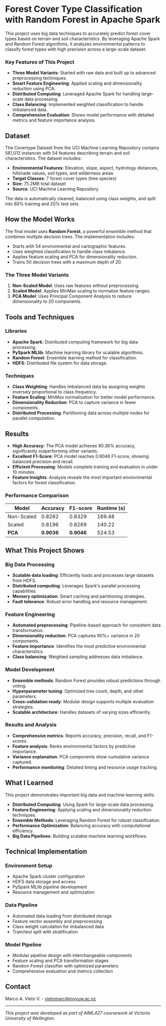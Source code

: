 # Forest Cover Type Classification with Random Forest in Apache Spark

This project uses big data techniques to accurately predict forest cover types based on terrain and soil characteristics. By leveraging Apache Spark and Random Forest algorithms, it analyzes environmental patterns to classify forest types with high precision across a large-scale dataset.

### Key Features of This Project

- **Three Model Variants**: Started with raw data and built up to advanced preprocessing techniques.
- **Smart Feature Engineering**: Applied scaling and dimensionality reduction using PCA.
- **Distributed Computing**: Leveraged Apache Spark for handling large-scale data processing.
- **Class Balancing**: Implemented weighted classification to handle imbalanced data.
- **Comprehensive Evaluation**: Shows model performance with detailed metrics and feature importance analysis.

## Dataset

The Covertype Dataset from the UCI Machine Learning Repository contains 581,012 instances with 54 features describing terrain and soil characteristics. The dataset includes:

- **Environmental Features**: Elevation, slope, aspect, hydrology distances, hillshade values, soil types, and wilderness areas
- **Target Classes**: 7 forest cover types (tree species)
- **Size**: 75.2MB total dataset
- **Source**: UCI Machine Learning Repository

The data is automatically cleaned, balanced using class weights, and split into 80% training and 20% test sets.

## How the Model Works

The final model uses **Random Forest**, a powerful ensemble method that combines multiple decision trees. The implementation includes:

- Starts with 54 environmental and cartographic features.
- Uses weighted classification to handle class imbalance.
- Applies feature scaling and PCA for dimensionality reduction.
- Trains 50 decision trees with a maximum depth of 20.

### The Three Model Variants

1. **Non-Scaled Model**: Uses raw features without preprocessing.
2. **Scaled Model**: Applies MinMax scaling to normalize feature ranges.
3. **PCA Model**: Uses Principal Component Analysis to reduce dimensionality to 20 components.

## Tools and Techniques

### Libraries

- **Apache Spark**: Distributed computing framework for big data processing.
- **PySpark MLlib**: Machine learning library for scalable algorithms.
- **Random Forest**: Ensemble learning method for classification.
- **HDFS**: Distributed file system for data storage.

### Techniques

- **Class Weighting**: Handles imbalanced data by assigning weights inversely proportional to class frequency.
- **Feature Scaling**: MinMax normalization for better model performance.
- **Dimensionality Reduction**: PCA to capture variance in fewer components.
- **Distributed Processing**: Partitioning data across multiple nodes for parallel computation.

## Results

- **High Accuracy**: The PCA model achieves 90.36% accuracy, significantly outperforming other variants.
- **Excellent F1-Score**: PCA model reaches 0.9046 F1-score, showing balanced precision and recall.
- **Efficient Processing**: Models complete training and evaluation in under 10 minutes.
- **Feature Insights**: Analysis reveals the most important environmental factors for forest classification.

### Performance Comparison

| Model      | Accuracy   | F1-score   | Runtime (s) |
| ---------- | ---------- | ---------- | ----------- |
| Non-Scaled | 0.8262     | 0.8329     | 169.48      |
| Scaled     | 0.8196     | 0.8269     | 140.22      |
| **PCA**    | **0.9036** | **0.9046** | 524.53      |

## What This Project Shows

### Big Data Processing

- **Scalable data loading**: Efficiently loads and processes large datasets from HDFS.
- **Distributed computing**: Leverages Spark's parallel processing capabilities.
- **Memory optimization**: Smart caching and partitioning strategies.
- **Fault tolerance**: Robust error handling and resource management.

### Feature Engineering

- **Automated preprocessing**: Pipeline-based approach for consistent data transformation.
- **Dimensionality reduction**: PCA captures 90%+ variance in 20 components.
- **Feature importance**: Identifies the most predictive environmental characteristics.
- **Class balancing**: Weighted sampling addresses data imbalance.

### Model Development

- **Ensemble methods**: Random Forest provides robust predictions through voting.
- **Hyperparameter tuning**: Optimized tree count, depth, and other parameters.
- **Cross-validation ready**: Modular design supports multiple evaluation strategies.
- **Scalable architecture**: Handles datasets of varying sizes efficiently.

### Results and Analysis

- **Comprehensive metrics**: Reports accuracy, precision, recall, and F1-scores.
- **Feature analysis**: Ranks environmental factors by predictive importance.
- **Variance explanation**: PCA components show cumulative variance captured.
- **Performance monitoring**: Detailed timing and resource usage tracking.

## What I Learned

This project demonstrates important big data and machine learning skills:

- **Distributed Computing**: Using Spark for large-scale data processing.
- **Feature Engineering**: Applying scaling and dimensionality reduction techniques.
- **Ensemble Methods**: Leveraging Random Forest for robust classification.
- **Performance Optimization**: Balancing accuracy with computational efficiency.
- **Big Data Pipelines**: Building scalable machine learning workflows.

## Technical Implementation

### Environment Setup

- Apache Spark cluster configuration
- HDFS data storage and access
- PySpark MLlib pipeline development
- Resource management and optimization

### Data Pipeline

- Automated data loading from distributed storage
- Feature vector assembly and preprocessing
- Class weight calculation for imbalanced data
- Train/test split with stratification

### Model Pipeline

- Modular pipeline design with interchangeable components
- Feature scaling and PCA transformation stages
- Random Forest classifier with optimized parameters
- Comprehensive evaluation and metrics collection

## Contact

Marco A. Vieto V. - [vietomarc@myvuw.ac.nz](mailto:vietomarc@myvuw.ac.nz)

---

_This project was developed as part of AIML427 coursework at Victoria University of Wellington._
